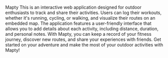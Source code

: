 Mapty
This is an interactive web application designed for outdoor enthusiasts to track and share their activities. Users can log their workouts, whether it's running, cycling, or walking, and visualize their routes on an embedded map. The application features a user-friendly interface that allows you to add details about each activity, including distance, duration, and personal notes. With Mapty, you can keep a record of your fitness journey, discover new routes, and share your experiences with friends. Get started on your adventure and make the most of your outdoor activities with Mapty!
